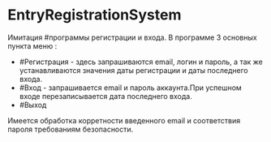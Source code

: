 # EntryRegistrationSystem

Имитация #программы регистрации и входа.
В программе 3 основных пункта меню :
  - #Регистрация - здесь запрашиваются email, логин и пароль, а так же устанавливаются значения даты регистрации и даты последнего входа.
  - #Вход - запрашивается email и пароль аккаунта.При успешном входе перезаписывается дата последнего входа.
  - #Выход

Имеется обработка корретности введенного email и соответствия пароля требованиям безопасности.
